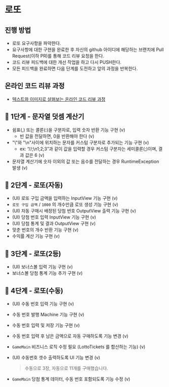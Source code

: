 # 로또

## 진행 방법

* 로또 요구사항을 파악한다.
* 요구사항에 대한 구현을 완료한 후 자신의 github 아이디에 해당하는 브랜치에 Pull Request(이하 PR)를 통해 코드 리뷰 요청을 한다.
* 코드 리뷰 피드백에 대한 개선 작업을 하고 다시 PUSH한다.
* 모든 피드백을 완료하면 다음 단계를 도전하고 앞의 과정을 반복한다.

## 온라인 코드 리뷰 과정

* [텍스트와 이미지로 살펴보는 온라인 코드 리뷰 과정](https://github.com/next-step/nextstep-docs/tree/master/codereview)

## 🚀 1단계 - 문자열 덧셈 계산기

- 쉼표(,) 또는 콜론(:)을 구분자로, 입력 숫자 반환 기능 구현 (v)
    - 빈 값을 전달하면, 0을 반환해야 한다 (v)
- "\\"와 "\n"사이에 위치하는 문자를 커스텀 구분자로 추가되는 기능 구현 (v)
    - ex: “//;\n1;2;3”과 같이 값을 입력할 경우 커스텀 구분자는 세미콜론(;)이며, 결과 값은 6 (v)
- 문자열 계산기에 숫자 이외의 값 또는 음수를 전달하는 경우 RuntimeException 발생 (v)

## 🚀 2단계 - 로또(자동)

- (UI) 로또 구입 금액을 입력하는 InputView 기능 구현 (v)
- `로또 구입 금액` / `1000` 의 개수만큼 로또 생성 기능 구현 (v)
- (UI) 자동 구매시 배정된 당첨 번호 OutputView 출력 기능 구현 (v)
- (UI) 당첨 번호 입력 InputView 기능 구현 (v)
- (UI) 당첨 통계 및 결과 OutputView 구현 (v)
- 맞춘 번호의 개수 반환 기능 구현 (v)
- 수익률 계산 기능 구현 (v)

## 🚀 3단계 - 로또(2등)

- (UI) 보너스볼 입력 기능 구현 (v)
- 보너스볼 당첨 통계 기능 추가 구현 (v)

## 🚀 4단계 - 로또(수동)

- (UI) 수동 번호 입력 기능 구현 (v)
- 수동 번호 발행 Machine 기능 구현 (v)
- 수동 번호 입력 및 저장 기능 구현 (v)
- 수동 번호 입력 후 남은 금액으로 자동 구매하도록 기능 변경 (v)
- `GameMain` 비즈니스 로직 수정 필요 (LottoTickets 를 합산하는 기능) (v)
- (UI) 수동번호 갯수 출력하도록 UI 기능 변경 (v)
  > 수동으로 3장, 자동으로 11개를 구매했습니다.

- `GameMain` 당첨 통계 데이터, 수동 번호 포함되도록 기능 수정 (v)

